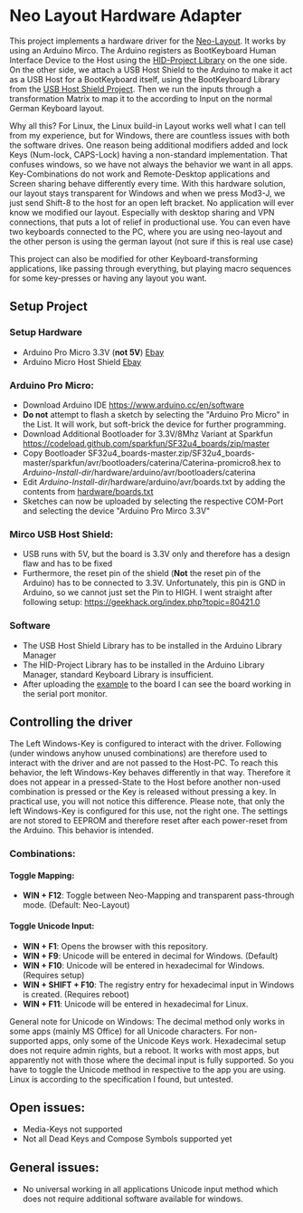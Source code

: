 # Neo Layout Hardware Adapter
This project implements a hardware driver for the [Neo-Layout](https://neo-layout.org/). It works by using an Arduino Mirco. The Arduino registers as BootKeyboard Human Interface Device to the Host using the [HID-Project Library](https://github.com/NicoHood/HID) on the one side. On the other side, we attach a USB Host Shield to the Arduino to make it act as a USB Host for a BootKeyboard itself, using the BootKeyboard Library from the [USB Host Shield Project](https://github.com/felis/USB_Host_Shield_2.0/). Then we run the inputs through a transformation Matrix to map it to the according to Input on the normal German Keyboard layout.

Why all this? For Linux, the Linux build-in Layout works well what I can tell from my experience, but for Windows, there are countless issues with both the software drives. One reason being additional modifiers added and lock Keys (Num-lock, CAPS-Lock) having a non-standard implementation. That confuses windows, so we have not always the behavior we want in all apps. Key-Combinations do not work and Remote-Desktop applications and Screen sharing behave differently every time. With this hardware solution, our layout stays transparent for Windows and when we press Mod3-J, we just send Shift-8 to the host for an open left bracket. No application will ever know we modified our layout. Especially with desktop sharing and VPN connections, that puts a lot of relief in productional use. You can even have two keyboards connected to the PC, where you are using neo-layout and the other person is using the german layout (not sure if this is real use case)

This project can also be modified for other Keyboard-transforming applications, like passing through everything, but playing macro sequences for some key-presses or having any layout you want.

## Setup Project
### Setup Hardware
* Arduino Pro Micro 3.3V (**not 5V**) [Ebay](https://www.ebay.de/itm/Eckstein-Pro-micro-3-3V-8MHz-Arduino-mini-Leonardo-compatible-board-QITA/353159955592?epid=2235734612&hash=item5239f94488:g:0tsAAOSwVgdfpTbY)
* Arduino Micro Host Shield [Ebay](https://www.ebay.de/itm/Mini-USB-Host-Shield-Support-Google-ADK-Android-For-Arduino-UNO-MEGA-Duemilanove/264728254334?ssPageName=STRK%3AMEBIDX%3AIT&_trksid=p2060353.m2749.l2649)

### Arduino Pro Micro:
* Download Arduino IDE https://www.arduino.cc/en/software
* **Do not** attempt to flash a sketch by selecting the "Arduino Pro Micro" in the List. It will work, but soft-brick the device for further programming.
* Download Additional Bootloader for 3.3V/8Mhz Variant at Sparkfun https://codeload.github.com/sparkfun/SF32u4_boards/zip/master
* Copy Bootloader SF32u4_boards-master.zip/SF32u4_boards-master/sparkfun/avr/bootloaders/caterina/Caterina-promicro8.hex to *Arduino-Install-dir*/hardware/arduino/avr/bootloaders/caterina
* Edit *Arduino-Install-dir*/hardware/arduino/avr/boards.txt by adding the contents from [hardware/boards.txt](hardware/boards.txt)
* Sketches can now be uploaded by selecting the respective COM-Port and selecting the device "Arduino Pro Mirco 3.3V"
	
### Mirco USB Host Shield:
* USB runs with 5V, but the board is 3.3V only and therefore has a design flaw and has to be fixed
* Furthermore, the reset pin of the shield (**Not** the reset pin of the Arduino) has to be connected to 3.3V. Unfortunately, this pin is GND in Arduino, so we cannot just set the Pin to HIGH. I went straight after following setup: https://geekhack.org/index.php?topic=80421.0
	
### Software 
* The USB Host Shield Library has to be installed in the Arduino Library Manager
* The HID-Project Library has to be installed in the Arduino Library Manager, standard Keyboard Library is insufficient.
* After uploading the [example](https://github.com/felis/USB_Host_Shield_2.0/blob/master/examples/HID/USBHIDBootKbd/USBHIDBootKbd.ino) to the board I can see the board working in the serial port monitor. 

## Controlling the driver
The Left Windows-Key is configured to interact with the driver. Following (under windows anyhow unused combinations) are therefore used to interact with the driver and are not passed to the Host-PC. To reach this behavior, the left Windows-Key behaves differently in that way. Therefore it does not appear in a pressed-State to the Host before another non-used combination is pressed or the Key is released without pressing a key. In practical use, you will not notice this difference. Please note, that only the left Windows-Key is configured for this use, not the right one. The settings are not stored to EEPROM and therefore reset after each power-reset from the Arduino. This behavior is intended.

### Combinations:
#### Toggle Mapping:

* **WIN + F12**: Toggle between Neo-Mapping and transparent pass-through mode. (Default: Neo-Layout)

#### Toggle Unicode Input:

* **WIN + F1**: Opens the browser with this repository.
* **WIN + F9**: Unicode will be entered in decimal for Windows. (Default)
* **WIN + F10**: Unicode will be entered in hexadecimal for Windows. (Requires setup)
* **WIN + SHIFT + F10**: The registry entry for hexadecimal input in Windows is created. (Requires reboot)
* **WIN + F11**: Unicode will be entered in hexadecimal for Linux.

General note for Unicode on Windows: The decimal method only works in some apps (mainly MS Office) for all Unicode characters. For non-supported apps, only some of the Unicode Keys work. Hexadecimal setup does not require admin rights, but a reboot. It works with most apps, but apparently not with those where the decimal input is fully supported. So you have to toggle the Unicode method in respective to the app you are using. Linux is according to the specification I found, but untested. 

## Open issues:
* Media-Keys not supported
* Not all Dead Keys and Compose Symbols supported yet

## General issues:
* No universal working in all applications Unicode input method which does not require additional software available for windows.
